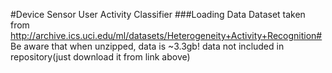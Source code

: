 #Device Sensor User Activity Classifier
###Loading Data
Dataset taken from http://archive.ics.uci.edu/ml/datasets/Heterogeneity+Activity+Recognition#
Be aware that when unzipped, data is ~3.3gb!
data not included in repository(just download it from link above)
